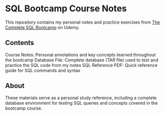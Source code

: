# SQL Bootcamp Course Notes
This repository contains my personal notes and practice exercises from [The Complete SQL Bootcamp](https://www.udemy.com/course/the-complete-sql-bootcamp/?couponCode=CP130525BRGB)
 on Udemy.

## Contents
Course Notes: Personal annotations and key concepts learned throughout the bootcamp
Database File: Complete database (TAR file) used to test and practice the SQL code from my notes
SQL Reference PDF: Quick reference guide for SQL commands and syntax
## About
These materials serve as a personal study reference, including a complete database environment for testing SQL queries and concepts covered in the bootcamp course.

